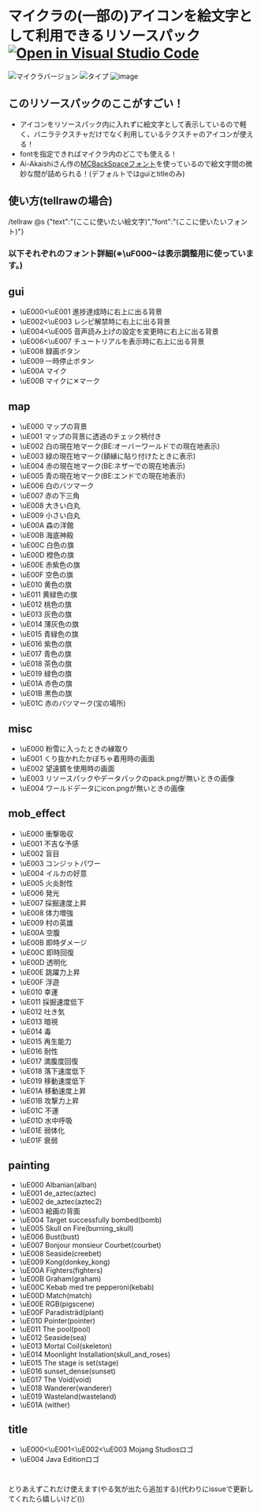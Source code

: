 # マイクラの(一部の)アイコンを絵文字として利用できるリソースパック [![Open in Visual Studio Code](https://open.vscode.dev/badges/open-in-vscode.svg)](https://open.vscode.dev/tunakaniri/minecraft-icon-to-emoji)
![マイクラバージョン](https://img.shields.io/badge/Minecraft%20Ver-Java%201.17~1.18.1-brightgreen) ![タイプ](https://img.shields.io/badge/Type-resourcepack-orange)
![image](https://user-images.githubusercontent.com/55052380/154680449-9e96c0d4-9496-450d-b512-67931a886cdd.png)
## このリソースパックのここがすごい！
- アイコンをリソースパック内に入れずに絵文字として表示しているので軽く、バニラテクスチャだけでなく利用しているテクスチャのアイコンが使える！
- fontを指定できればマイクラ内のどこでも使える！
- Ai-Akaishiさん作の[MCBackSpaceフォント](https://github.com/Ai-Akaishi/HighQualityImageLoadingSample)を使っているので絵文字間の微妙な間が詰められる！(デフォルトではguiとtitleのみ)
## 使い方(tellrawの場合)
/tellraw @s {"text":"(ここに使いたい絵文字)","font":"(ここに使いたいフォント)"}
### 以下それぞれのフォント詳細(※\uF000~は表示調整用に使っています。)
## gui
- \uE000<\uE001 進捗達成時に右上に出る背景
- \uE002<\uE003 レシピ解禁時に右上に出る背景
- \uE004<\uE005 音声読み上げの設定を変更時に右上に出る背景
- \uE006<\uE007 チュートリアルを表示時に右上に出る背景
- \uE008 録画ボタン
- \uE009 一時停止ボタン
- \uE00A マイク
- \uE00B マイクに✕マーク
## map
- \uE000 マップの背景
- \uE001 マップの背景に透過のチェック柄付き
- \uE002 白の現在地マーク(BE:オーバーワールドでの現在地表示)
- \uE003 緑の現在地マーク(額縁に貼り付けたときに表示)
- \uE004 赤の現在地マーク(BE:ネザーでの現在地表示)
- \uE005 青の現在地マーク(BE:エンドでの現在地表示)
- \uE006 白のバツマーク
- \uE007 赤の下三角
- \uE008 大きい白丸
- \uE009 小さい白丸
- \uE00A 森の洋館
- \uE00B 海底神殿
- \uE00C 白色の旗
- \uE00D 橙色の旗
- \uE00E 赤紫色の旗
- \uE00F 空色の旗
- \uE010 黄色の旗
- \uE011 黄緑色の旗
- \uE012 桃色の旗
- \uE013 灰色の旗
- \uE014 薄灰色の旗
- \uE015 青緑色の旗
- \uE016 紫色の旗
- \uE017 青色の旗
- \uE018 茶色の旗
- \uE019 緑色の旗
- \uE01A 赤色の旗
- \uE01B 黒色の旗
- \uE01C 赤のバツマーク(宝の場所)
## misc
- \uE000 粉雪に入ったときの縁取り
- \uE001 くり抜かれたかぼちゃ着用時の画面
- \uE002 望遠鏡を使用時の画面
- \uE003 リソースパックやデータパックのpack.pngが無いときの画像
- \uE004 ワールドデータにicon.pngが無いときの画像
## mob_effect
- \uE000 衝撃吸収
- \uE001 不吉な予感
- \uE002 盲目
- \uE003 コンジットパワー
- \uE004 イルカの好意
- \uE005 火炎耐性
- \uE006 発光
- \uE007 採掘速度上昇
- \uE008 体力増強
- \uE009 村の英雄
- \uE00A 空腹
- \uE00B 即時ダメージ
- \uE00C 即時回復
- \uE00D 透明化
- \uE00E 跳躍力上昇
- \uE00F 浮遊
- \uE010 幸運
- \uE011 採掘速度低下
- \uE012 吐き気
- \uE013 暗視
- \uE014 毒
- \uE015 再生能力
- \uE016 耐性
- \uE017 満腹度回復
- \uE018 落下速度低下
- \uE019 移動速度低下
- \uE01A 移動速度上昇
- \uE01B 攻撃力上昇
- \uE01C 不運
- \uE01D 水中呼吸
- \uE01E 弱体化
- \uE01F 衰弱
## painting
- \uE000 Albanian(alban)
- \uE001 de_aztec(aztec)
- \uE002 de_aztec(aztec2)
- \uE003 絵画の背面
- \uE004 Target successfully bombed(bomb)
- \uE005 Skull on Fire(burning_skull)
- \uE006 Bust(bust)
- \uE007 Bonjour monsieur Courbet(courbet)
- \uE008 Seaside(creebet)
- \uE009 Kong(donkey_kong)
- \uE00A Fighters(fighters)
- \uE00B Graham(graham)
- \uE00C Kebab med tre pepperoni(kebab)
- \uE00D Match(match)
- \uE00E RGB(pigscene)
- \uE00F Paradisträd(plant)
- \uE010 Pointer(pointer)
- \uE011 The pool(pool)
- \uE012 Seaside(sea)
- \uE013 Mortal Coil(skeleton)
- \uE014 Moonlight Installation(skull_and_roses)
- \uE015 The stage is set(stage)
- \uE016 sunset_dense(sunset)
- \uE017 The Void(void)
- \uE018 Wanderer(wanderer)
- \uE019 Wasteland(wasteland)
- \uE01A (wither)
## title
- \uE000<\uE001<\uE002<\uE003 Mojang Studiosロゴ
- \uE004 Java Editionロゴ
#  
とりあえずこれだけ使えます(やる気が出たら追加する)(代わりにissueで更新してくれたら嬉しいけど())
